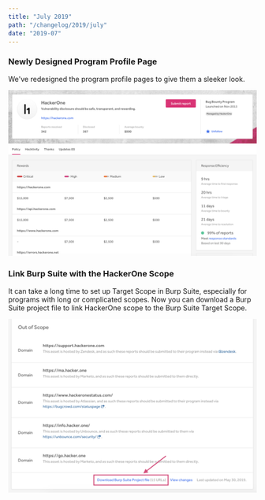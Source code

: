 ```yaml
---
title: "July 2019"
path: "/changelog/2019/july"
date: "2019-07"
---
```


### Newly Designed Program Profile Page
We've redesigned the program profile pages to give them a sleeker look.

![Revamped program profile page](./images/july_2019_program_page.png)

### Link Burp Suite with the HackerOne Scope
It can take a long time to set up Target Scope in Burp Suite, especially for programs with long or complicated scopes. Now you can download a Burp Suite project file to link HackerOne scope to the Burp Suite Target Scope.

![link to download burp suite file](./images/july_2019_download_burp_suite_file.png)
